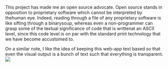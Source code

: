 This project has made me an open source advocate. Open source stands in opposition to proprietary software which cannot be interpreted by thehuman eye. 
Indeed, reading through a file of any proprietary software is like sifting through a binarysoup, whereas even a non-programmer can grasp some of the textual significance of code that is writtenat an ASCII level, since this code level is on par with the standard print technology that we have become accustomed to.

On a similar note, I like the idea of keeping this web-app text based so that even the visual output is a bunch of text such that everything is transparent.
![](https://raw.github.com/vickikow/devart-template/master/project_images/MainPage.png)
